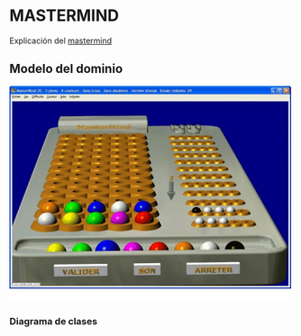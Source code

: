 # MASTERMIND 

Explicación del [mastermind](https://www.youtube.com/watch?v=sL5sf318GHY&t=291s)

## Modelo del dominio

 ![MasterMind 5 colors](mastermind5colours.png)
 
 ### Diagrama de clases
 

